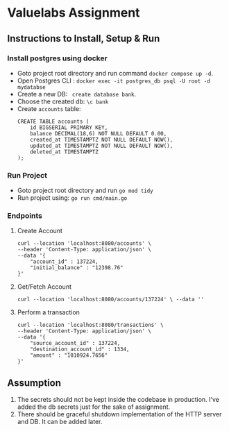 # Valuelabs Assignment

## Instructions to Install, Setup & Run

 ### Install postgres using docker
-  Goto project root directory and run command `docker compose up -d`. 
- Open Postgres CLI : `docker exec -it postgres_db psql -U root -d mydatabse`
- Create a new DB: ` create database bank`.
- Choose the created db: `\c bank`
- Create `accounts` table: 
    ```
    CREATE TABLE accounts (
        id BIGSERIAL PRIMARY KEY,
        balance DECIMAL(18,6) NOT NULL DEFAULT 0.00,
        created_at TIMESTAMPTZ NOT NULL DEFAULT NOW(),
        updated_at TIMESTAMPTZ NOT NULL DEFAULT NOW(),
        deleted_at TIMESTAMPTZ
    );
    ```
### Run Project
- Goto project root directory and run `go mod tidy`
- Run project using: `go run cmd/main.go` 

### Endpoints

1. Create Account
    ```
    curl --location 'localhost:8080/accounts' \
    --header 'Content-Type: application/json' \
    --data '{
        "account_id" : 137224,
        "initial_balance" : "12398.76"
    }'
    ```
2. Get/Fetch Account
    ```
    curl --location 'localhost:8080/accounts/137224' \ --data ''
    ```
3. Perform a transaction
    ```
    curl --location 'localhost:8080/transactions' \
    --header 'Content-Type: application/json' \
    --data '{
        "source_account_id" : 137224,
        "destination_account_id" : 1334,
        "amount" : "1010924.7656"
    }'
    ```
## Assumption

1. The secrets should not be kept inside the codebase in production. I've added the db secrets just for the sake of assignment. 
2. There should be graceful shutdown implementation of the HTTP server and DB. It can be added later.